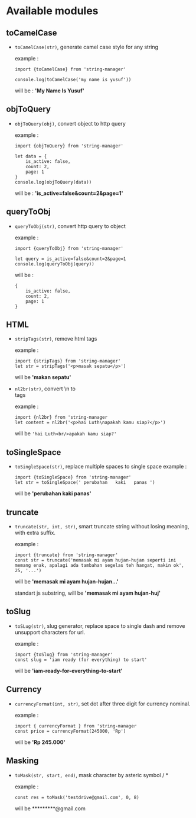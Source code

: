 # Available modules

## toCamelCase

- `toCamelCase(str)`, generate camel case style for any string

  example :

  ```
  import {toCamelCase} from 'string-manager'

  console.log(toCamelCase('my name is yusuf'))
  ```

  will be : **'My Name Is Yusuf'**

## objToQuery

- `objToQuery(obj)`, convert object to http query

  example :

  ```
  import {objToQuery} from 'string-manager'

  let data = {
      is_active: false,
      count: 2,
      page: 1
  }
  console.log(objToQuery(data))
  ```

  will be : **'is_active=false&count=2&page=1'**

## queryToObj

- `queryToObj(str)`, convert http query to object

  example :

  ```
  import {queryToObj} from 'string-manager'

  let query = is_active=false&count=2&page=1
  console.log(queryToObj(query))
  ```

  will be :

  ```
  {
      is_active: false,
      count: 2,
      page: 1
  }
  ```

## HTML

- `stripTags(str)`, remove html tags

  example :

  ```
  import {stripTags} from 'string-manager'
  let str = stripTags('<p>masak sepatu</p>')
  ```

  will be **'makan sepatu'**

- `nl2br(str)`, convert \n to <br/> tags

    example :

    ```
    import {nl2br} from 'string-manager
    let content = nl2br('<p>hai Luth\napakah kamu siap?</p>')
    ```

    will be `'hai Luth<br/>apakah kamu siap?'`

## toSingleSpace

- `toSingleSpace(str)`, replace multiple spaces to single space
  example :

  ```
  import {toSingleSpace} from 'string-manager'
  let str = toSingleSpace(' perubahan   kaki   panas ')
  ```

  will be **'perubahan kaki panas'**

## truncate

- `truncate(str, int, str)`, smart truncate string without losing meaning, with extra suffix.

  example :

  ```
  import {truncate} from 'string-manager'
  const str = truncate('memasak mi ayam hujan-hujan seperti ini memang enak, apalagi ada tambahan segelas teh hangat, makin ok', 25, '...')
  ```

  will be **'memasak mi ayam hujan-hujan...'**

  standart js substring, will be **'memasak mi ayam hujan-huj'**

## toSlug

- `toSLug(str)`, slug generator, replace space to single dash and remove unsupport characters for url.

  example :

  ```
  import {toSlug} from 'string-manager'
  const slug = 'iam ready (for everything) to start'
  ```

  will be **'iam-ready-for-everything-to-start'**

## Currency

- `currencyFormat(int, str)`, set dot after three digit for currency nominal.

  example :

  ```
  import { currencyFormat } from 'string-manager
  const price = currencyFormat(245000, 'Rp')
  ```

  will be **'Rp 245.000'**

## Masking 

- `toMask(str, start, end)`, mask character by asteric symbol / *

  example :

  ```
  const res = toMask('testdrive@gmail.com', 0, 8)
  ```

  will be *********@gmail.com